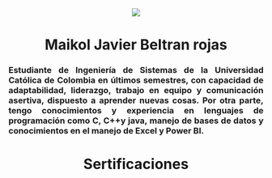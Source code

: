 <div id="header" align="center">
    <img src=" width="200" />
    <h1 align="center">Maikol Javier Beltran rojas </h1>
    <h3 align="justify">Estudiante   de   Ingeniería   de   Sistemas de la Universidad Católica de Colombia en últimos semestres, con capacidad de adaptabilidad, liderazgo, trabajo en equipo y comunicación asertiva, dispuesto a aprender nuevas cosas. Por otra parte, tengo conocimientos y experiencia   en   lenguajes   de programación como C, C++y java, manejo de bases de datos y conocimientos en el manejo de  Excel y Power BI.
</h3>
    
<h1>Sertificaciones</h1>   
    

</div>
